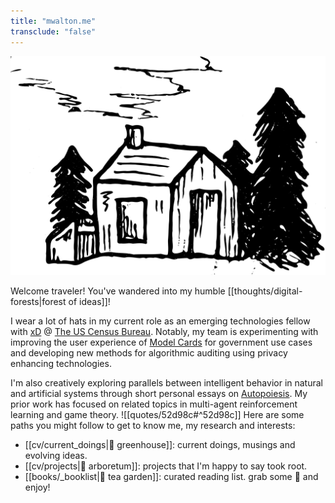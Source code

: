 ```yaml
---
title: "mwalton.me"
transclude: "false"
---
```

<p align="center">
<img src="./thoreaus_hut.svg" height="350" />
</p>

Welcome traveler! You've wandered into my humble [[thoughts/digital-forests|forest of ideas]]!

I wear a lot of hats in my current role as an emerging technologies fellow with [xD](https://www.xd.gov/) @ [The US Census Bureau](https://www.census.gov/en.html). Notably, my team is experimenting with improving the user experience of [Model Cards](https://www.xd.gov/blog/creating-a-client-side-model-card-generator/) for government use cases and developing new methods for algorithmic auditing using privacy enhancing technologies.

I'm also creatively exploring parallels between intelligent behavior in natural and artificial systems through short personal essays on [Autopoiesis](https://autopoiesis.substack.com/). My prior work has focused on related topics in multi-agent reinforcement learning and game theory.
 ![[quotes/52d98c#^52d98c]]
Here are some paths you might follow to get to know me, my research and interests:

- [[cv/current_doings|🌱 greenhouse]]: current doings, musings and evolving ideas.
- [[cv/projects|🌲 arboretum]]: projects that I'm happy to say took root.
- [[books/_booklist|🍃 tea garden]]: curated reading list. grab some 🍵 and enjoy!